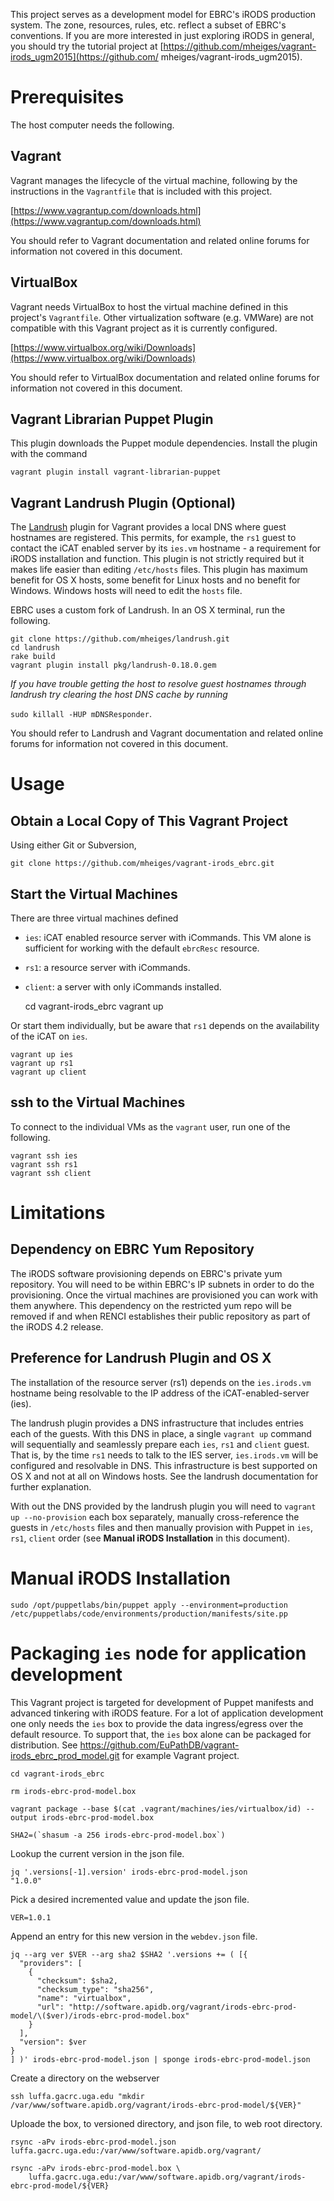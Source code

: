
This project serves as a development model for EBRC's iRODS production
system. The zone, resources, rules, etc. reflect a subset of EBRC's
conventions. If you are more interested in just exploring iRODS in
general, you should try the tutorial project at
[https://github.com/mheiges/vagrant-irods_ugm2015](https://github.com/
mheiges/vagrant-irods_ugm2015).

Prerequisites
=====

The host computer needs the following.

Vagrant
---------------

Vagrant manages the lifecycle of the virtual machine, following by the instructions in the `Vagrantfile` that is included with this project.

[https://www.vagrantup.com/downloads.html](https://www.vagrantup.com/downloads.html)

You should refer to Vagrant documentation and related online forums for information not covered in this document.

VirtualBox
------------------

Vagrant needs VirtualBox to host the virtual machine defined in this project's `Vagrantfile`. Other virtualization software (e.g. VMWare) are not compatible with this Vagrant project as it is currently configured.

[https://www.virtualbox.org/wiki/Downloads](https://www.virtualbox.org/wiki/Downloads)

You should refer to VirtualBox documentation and related online forums for information not covered in this document.

Vagrant Librarian Puppet Plugin
--------------------------------------

This plugin downloads the Puppet module dependencies. Install the plugin with the command

    vagrant plugin install vagrant-librarian-puppet

Vagrant Landrush Plugin (Optional)
--------------------------------------

The [Landrush](https://github.com/phinze/landrush) plugin for Vagrant
provides a local DNS where guest hostnames are registered. This permits,
for example, the `rs1` guest to contact the iCAT enabled server by its
`ies.vm` hostname - a requirement for iRODS installation and function.
This plugin is not strictly required but it makes life easier than
editing `/etc/hosts` files. This plugin has maximum benefit for OS X
hosts, some benefit for Linux hosts and no benefit for Windows. Windows
hosts will need to edit the `hosts` file.

EBRC uses a custom fork of Landrush. In an OS X terminal, run the
following.

    git clone https://github.com/mheiges/landrush.git
    cd landrush
    rake build
    vagrant plugin install pkg/landrush-0.18.0.gem

_If you have trouble getting the host to resolve guest hostnames through landrush try clearing the host DNS cache by running_

`sudo killall -HUP mDNSResponder`.

You should refer to Landrush and Vagrant documentation and related online forums for information not covered in this document.

Usage
=======

Obtain a Local Copy of This Vagrant Project
--------------------------

Using either Git or Subversion,

    git clone https://github.com/mheiges/vagrant-irods_ebrc.git

Start the Virtual Machines
-------------------------

There are three virtual machines defined

- `ies`: iCAT enabled resource server with iCommands. This VM alone is sufficient
for working with the default `ebrcResc` resource.
- `rs1`: a resource server with iCommands.
- `client`: a server with only iCommands installed.

    cd vagrant-irods_ebrc
    vagrant up

Or start them individually, but be aware that `rs1` depends on the
availability of the iCAT on `ies`.

    vagrant up ies
    vagrant up rs1
    vagrant up client

ssh to the Virtual Machines
-----------------

To connect to the individual VMs as the `vagrant` user, run one of the
following.

    vagrant ssh ies
    vagrant ssh rs1
    vagrant ssh client

Limitations
=======

Dependency on EBRC Yum Repository
-----------------

The iRODS software provisioning depends on EBRC's private yum
repository. You will need to be within EBRC's IP subnets in order to do
the provisioning. Once the virtual machines are provisioned you can work
with them anywhere. This dependency on the restricted yum repo will be
removed if and when RENCI establishes their public repository as part of
the iRODS 4.2 release.

Preference for Landrush Plugin and OS X
-----------------

The installation of the resource server (rs1) depends on the
`ies.irods.vm` hostname being resolvable to the IP address of the
iCAT-enabled-server (ies).

The landrush plugin provides a DNS infrastructure that includes entries
each of the guests. With this DNS in place, a single `vagrant up`
command will sequentially and seamlessly prepare each `ies`, `rs1` and
`client` guest. That is, by the time `rs1` needs to talk to the IES
server, `ies.irods.vm` will be configured and resolvable in DNS. This
infrastructure is best supported on OS X and not at all on Windows
hosts. See the landrush documentation for further explanation.

With out the DNS provided by the landrush plugin you will need to
`vagrant up --no-provision` each box separately, manually cross-reference
the guests in `/etc/hosts` files and then manually provision with Puppet
in `ies`, `rs1`, `client` order (see **Manual iRODS Installation** in
this document).


Manual iRODS Installation
=======

    sudo /opt/puppetlabs/bin/puppet apply --environment=production /etc/puppetlabs/code/environments/production/manifests/site.pp

Packaging `ies` node for application development
=======

This Vagrant project is targeted for development of Puppet manifests and
advanced tinkering with iRODS feature. For a lot of application
development one only needs the `ies` box to provide the data
ingress/egress over the default resource. To support that, the `ies` box
alone can be packaged for distribution. See
https://github.com/EuPathDB/vagrant-irods_ebrc_prod_model.git for
example Vagrant project.

    cd vagrant-irods_ebrc

    rm irods-ebrc-prod-model.box

    vagrant package --base $(cat .vagrant/machines/ies/virtualbox/id) --output irods-ebrc-prod-model.box

    SHA2=(`shasum -a 256 irods-ebrc-prod-model.box`)

Lookup the current version in the json file.

    jq '.versions[-1].version' irods-ebrc-prod-model.json
    "1.0.0"

Pick a desired incremented value and update the json file.

    VER=1.0.1

Append an entry for this new version in the `webdev.json` file.

    jq --arg ver $VER --arg sha2 $SHA2 '.versions += ( [{
      "providers": [
        {
          "checksum": $sha2,
          "checksum_type": "sha256",
          "name": "virtualbox",
          "url": "http://software.apidb.org/vagrant/irods-ebrc-prod-model/\($ver)/irods-ebrc-prod-model.box"
        }
      ],
      "version": $ver
    }
    ] )' irods-ebrc-prod-model.json | sponge irods-ebrc-prod-model.json

Create a directory on the webserver

    ssh luffa.gacrc.uga.edu "mkdir /var/www/software.apidb.org/vagrant/irods-ebrc-prod-model/${VER}"

Uploade the box, to versioned directory, and json file, to web root directory.

    rsync -aPv irods-ebrc-prod-model.json luffa.gacrc.uga.edu:/var/www/software.apidb.org/vagrant/

    rsync -aPv irods-ebrc-prod-model.box \
        luffa.gacrc.uga.edu:/var/www/software.apidb.org/vagrant/irods-ebrc-prod-model/${VER}

